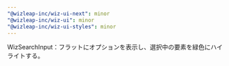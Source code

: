 ```yaml
---
"@wizleap-inc/wiz-ui-next": minor
"@wizleap-inc/wiz-ui": minor
"@wizleap-inc/wiz-ui-styles": minor
---
```


WizSearchInput：フラットにオプションを表示し、選択中の要素を緑色にハイライトする。
